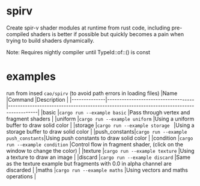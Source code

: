 # spirv
Create spir-v shader modules at runtime from rust code, including pre-compiled shaders is better if possible but quickly becomes a pain when trying to build shaders dynamically.

Note: Requires nightly compiler until TypeId::of::<T>() is const

# examples
run from insed `cao/spirv` (to avoid path errors in loading files)
|Name          |Command                             |Description                                                                               |
|--------------|------------------------------------|------------------------------------------------------------------------------------------|
|basic         |`cargo run --example basic`         |Pass through vertex and fragment shaders                                                  |
|uniform       |`cargo run --example uniform`       |Using a uniform buffer to draw solid color                                                |
|storage       |`cargo run --example storage `      |Using a storage buffer to draw solid color                                                |
|push_constants|`cargo run --example push_constants`|Using push constants to draw solid color                                                  |
|condition     |`cargo run --example condition`     |Control flow in fragment shader, (click on the window to change the color)                |
|texture       |`cargo run --example texture`       |Using a texture to draw an image                                                          |
|discard       |`cargo run --example discard`       |Same as the texture example but fragments with 0.0 in alpha channel are discarded         |
|maths         |`cargo run --example maths`         |Using vectors and maths operations                                                        |

